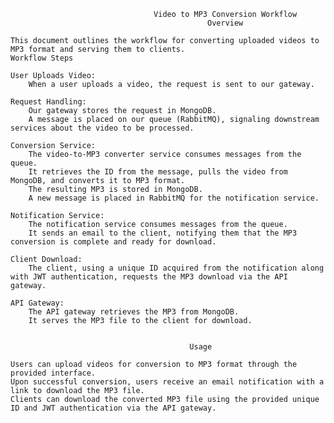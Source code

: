                                     Video to MP3 Conversion Workflow
                                                Overview

    This document outlines the workflow for converting uploaded videos to MP3 format and serving them to clients.
    Workflow Steps

    User Uploads Video:
        When a user uploads a video, the request is sent to our gateway.

    Request Handling:
        Our gateway stores the request in MongoDB.
        A message is placed on our queue (RabbitMQ), signaling downstream services about the video to be processed.

    Conversion Service:
        The video-to-MP3 converter service consumes messages from the queue.
        It retrieves the ID from the message, pulls the video from MongoDB, and converts it to MP3 format.
        The resulting MP3 is stored in MongoDB.
        A new message is placed in RabbitMQ for the notification service.

    Notification Service:
        The notification service consumes messages from the queue.
        It sends an email to the client, notifying them that the MP3 conversion is complete and ready for download.

    Client Download:
        The client, using a unique ID acquired from the notification along with JWT authentication, requests the MP3 download via the API gateway.

    API Gateway:
        The API gateway retrieves the MP3 from MongoDB.
        It serves the MP3 file to the client for download.

                                            
                                            Usage

    Users can upload videos for conversion to MP3 format through the provided interface.
    Upon successful conversion, users receive an email notification with a link to download the MP3 file.
    Clients can download the converted MP3 file using the provided unique ID and JWT authentication via the API gateway.
